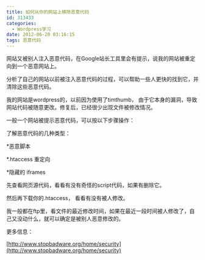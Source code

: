 ```yaml
---
title: 如何从你的网站上移除恶意代码
id: 313433
categories:
  - Wordpress学习
date: 2012-06-20 03:16:15
tags: 恶意代码
---
```


网站又被别人注入恶意代码，在Google站长工具里会有提示，说我的网站被重定向到一个恶意网站上。

分析了自己的网站以前被注入恶意代码的过程，可以帮助一些人更快的找到它，并清除这些恶意代码。

我的网站是wordpress的，以前因为使用了timthumb， 由于它本身的漏洞，导致网站代码被随意更改。修复后，已经很少出现文件被修改情况。

一般一个网站被提示恶意代码，可以按以下步骤操作：

了解恶意代码的几种类型：

*恶意脚本

*.htaccess 重定向

*隐藏的 iframes

先查看网页源代码，看看有没有奇怪的script代码，如果有删除它。

然后再下载你的.htaccess， 看看有没有被人修改。

我一般都在ftp里，看文件的最近修改时间，如果在最近一段时间被人修改了，自己又没动什么，就可以确定是被别人恶意修改的。

更多信息：

[http://www.stopbadware.org/home/security](http://www.stopbadware.org/home/security)
